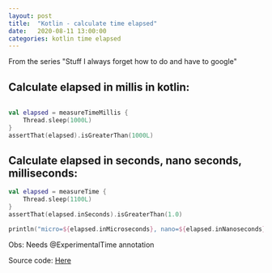 ```yaml
---
layout: post
title:  "Kotlin - calculate time elapsed"
date:   2020-08-11 13:00:00
categories: kotlin time elapsed
---
```


From the series "Stuff I always forget how to do and have to google"

## Calculate elapsed in millis in kotlin:

```kotlin

val elapsed = measureTimeMillis {
    Thread.sleep(1000L)
}
assertThat(elapsed).isGreaterThan(1000L)

```

## Calculate elapsed in seconds, nano seconds, milliseconds:

```kotlin
val elapsed = measureTime {
    Thread.sleep(1100L)
}
assertThat(elapsed.inSeconds).isGreaterThan(1.0)

println("micro=${elapsed.inMicroseconds}, nano=${elapsed.inNanoseconds}, milli=${elapsed.inMilliseconds}")
```

Obs: Needs @ExperimentalTime annotation

Source code: [Here](https://github.com/mussatto/kotlinlab/blob/master/src/test/kotlin/mussatto/lab/KotlinElapsedTest.kt)